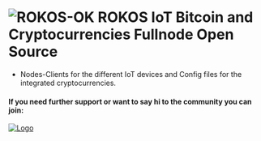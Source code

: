 ![ROKOS-OK](http://i.imgur.com/WHN1JGF.png)
ROKOS IoT Bitcoin and Cryptocurrencies Fullnode Open Source
=========================== 
* Nodes-Clients for the different IoT devices and Config files for the integrated cryptocurrencies.

#### If you need further support or want to say hi to the community you can join:

<a href="https://discord.gg/grvpc8c">
    <img alt="Logo" src="https://discordapp.com/api/guilds/213747404745211904/widget.png?style=banner2">
  </a>
